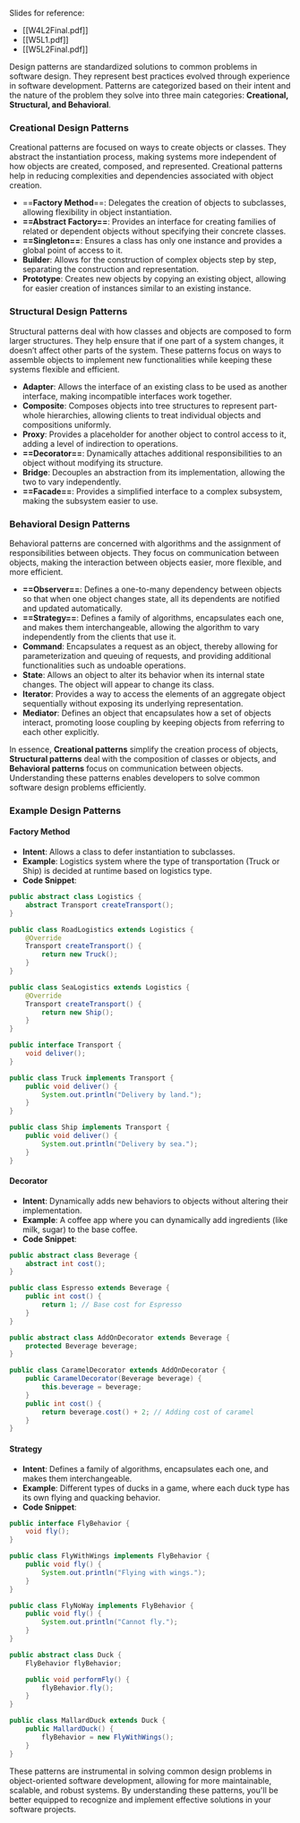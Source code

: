 Slides for reference:
- [[W4L2Final.pdf]]
- [[W5L1.pdf]]
- [[W5L2Final.pdf]]

Design patterns are standardized solutions to common problems in software design. They represent best practices evolved through experience in software development. Patterns are categorized based on their intent and the nature of the problem they solve into three main categories: **Creational, Structural, and Behavioral**.
### Creational Design Patterns

Creational patterns are focused on ways to create objects or classes. They abstract the instantiation process, making systems more independent of how objects are created, composed, and represented. Creational patterns help in reducing complexities and dependencies associated with object creation.

- ==**Factory Method**==: Delegates the creation of objects to subclasses, allowing flexibility in object instantiation.
- **==Abstract Factory==**: Provides an interface for creating families of related or dependent objects without specifying their concrete classes.
- **==Singleton==**: Ensures a class has only one instance and provides a global point of access to it.
- **Builder**: Allows for the construction of complex objects step by step, separating the construction and representation.
- **Prototype**: Creates new objects by copying an existing object, allowing for easier creation of instances similar to an existing instance.

### Structural Design Patterns

Structural patterns deal with how classes and objects are composed to form larger structures. They help ensure that if one part of a system changes, it doesn’t affect other parts of the system. These patterns focus on ways to assemble objects to implement new functionalities while keeping these systems flexible and efficient.

- **Adapter**: Allows the interface of an existing class to be used as another interface, making incompatible interfaces work together.
- **Composite**: Composes objects into tree structures to represent part-whole hierarchies, allowing clients to treat individual objects and compositions uniformly.
- **Proxy**: Provides a placeholder for another object to control access to it, adding a level of indirection to operations.
- **==Decorator==**: Dynamically attaches additional responsibilities to an object without modifying its structure.
- **Bridge**: Decouples an abstraction from its implementation, allowing the two to vary independently.
- **==Facade==**: Provides a simplified interface to a complex subsystem, making the subsystem easier to use.

### Behavioral Design Patterns

Behavioral patterns are concerned with algorithms and the assignment of responsibilities between objects. They focus on communication between objects, making the interaction between objects easier, more flexible, and more efficient.

- **==Observer==**: Defines a one-to-many dependency between objects so that when one object changes state, all its dependents are notified and updated automatically.
- **==Strategy==**: Defines a family of algorithms, encapsulates each one, and makes them interchangeable, allowing the algorithm to vary independently from the clients that use it.
- **Command**: Encapsulates a request as an object, thereby allowing for parameterization and queuing of requests, and providing additional functionalities such as undoable operations.
- **State**: Allows an object to alter its behavior when its internal state changes. The object will appear to change its class.
- **Iterator**: Provides a way to access the elements of an aggregate object sequentially without exposing its underlying representation.
- **Mediator**: Defines an object that encapsulates how a set of objects interact, promoting loose coupling by keeping objects from referring to each other explicitly.

In essence, **Creational patterns** simplify the creation process of objects, **Structural patterns** deal with the composition of classes or objects, and **Behavioral patterns** focus on communication between objects. Understanding these patterns enables developers to solve common software design problems efficiently.
### Example Design Patterns

#### Factory Method
- **Intent**: Allows a class to defer instantiation to subclasses.
- **Example**: Logistics system where the type of transportation (Truck or Ship) is decided at runtime based on logistics type.
- **Code Snippet**:
```java
public abstract class Logistics {
    abstract Transport createTransport();
}

public class RoadLogistics extends Logistics {
    @Override
    Transport createTransport() {
        return new Truck();
    }
}

public class SeaLogistics extends Logistics {
    @Override
    Transport createTransport() {
        return new Ship();
    }
}

public interface Transport {
    void deliver();
}

public class Truck implements Transport {
    public void deliver() {
        System.out.println("Delivery by land.");
    }
}

public class Ship implements Transport {
    public void deliver() {
        System.out.println("Delivery by sea.");
    }
}
```

#### Decorator
- **Intent**: Dynamically adds new behaviors to objects without altering their implementation.
- **Example**: A coffee app where you can dynamically add ingredients (like milk, sugar) to the base coffee.
- **Code Snippet**:
```java
public abstract class Beverage {
    abstract int cost();
}

public class Espresso extends Beverage {
    public int cost() {
        return 1; // Base cost for Espresso
    }
}

public abstract class AddOnDecorator extends Beverage {
    protected Beverage beverage;
}

public class CaramelDecorator extends AddOnDecorator {
    public CaramelDecorator(Beverage beverage) {
        this.beverage = beverage;
    }
    public int cost() {
        return beverage.cost() + 2; // Adding cost of caramel
    }
}
```
#### Strategy
- **Intent**: Defines a family of algorithms, encapsulates each one, and makes them interchangeable.
- **Example**: Different types of ducks in a game, where each duck type has its own flying and quacking behavior.
- **Code Snippet**:
```java
public interface FlyBehavior {
    void fly();
}

public class FlyWithWings implements FlyBehavior {
    public void fly() {
        System.out.println("Flying with wings.");
    }
}

public class FlyNoWay implements FlyBehavior {
    public void fly() {
        System.out.println("Cannot fly.");
    }
}

public abstract class Duck {
    FlyBehavior flyBehavior;

    public void performFly() {
        flyBehavior.fly();
    }
}

public class MallardDuck extends Duck {
    public MallardDuck() {
        flyBehavior = new FlyWithWings();
    }
}
```

These patterns are instrumental in solving common design problems in object-oriented software development, allowing for more maintainable, scalable, and robust systems. By understanding these patterns, you'll be better equipped to recognize and implement effective solutions in your software projects.